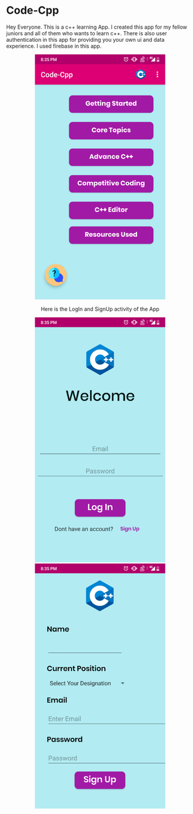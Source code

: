 # Code-Cpp
Hey Everyone.
This is a c++ learning App. I created this app for my fellow juniors and all of them who wants to learn c++.
There is also user authentication in this app for providing you your own ui and data experience.
I used firebase in this app.



<p align="center">
  <img src="https://github.com/Mohammad-Atif/Code-Cpp/blob/master/screenshots/Screenshot%203.png?raw=true" width="350" title="hover text">
</p>

<p align="center">Here is the LogIn and SignUp activity of the App</p>



<p align="center">
  <img src="https://github.com/Mohammad-Atif/Code-Cpp/blob/master/screenshots/Screenshot%201.png?raw=true" width="350" title="hover text">
  <img src="https://github.com/Mohammad-Atif/Code-Cpp/blob/master/screenshots/Screenshot%202.png?raw=true" width="350" alt="accessibility text">
</p>


